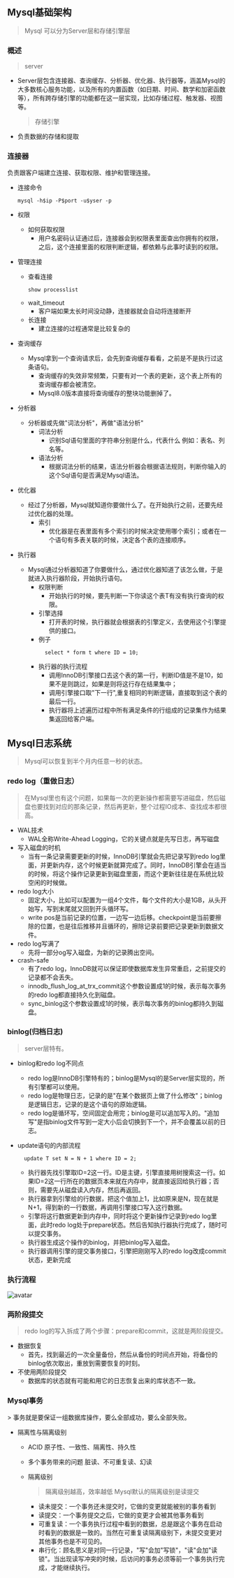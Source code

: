 ## Mysql基础架构

  > Mysql 可以分为Server层和存储引擎层 

### 概述

  > server

- Server层包含连接器、查询缓存、分析器、优化器、执行器等，涵盖Mysql的大多数核心服务功能，以及所有的内置函数（如日期、时间、数学和加密函数等），所有跨存储引擎的功能都在这一层实现，比如存储过程、触发器、视图等。

  > 存储引擎

- 负责数据的存储和提取

### 连接器

  负责跟客户端建立连接、获取权限、维护和管理连接。

- 连接命令

  ```shell
  mysql -h$ip -P$port -u$yser -p
  ```
- 权限
    - 如何获取权限
        - 用户名密码认证通过后，连接器会到权限表里面查出你拥有的权限，之后，这个连接里面的权限判断逻辑，都依赖与此事时读到的权限。
- 管理连接
    - 查看连接
      ```shell
      show processlist  
      ```
    - wait_timeout
        - 客户端如果太长时间没动静，连接器就会自动将连接断开
    - 长连接
        - 建立连接的过程通常是比较复杂的     
- 查询缓存
    - Mysql拿到一个查询请求后，会先到查询缓存看看，之前是不是执行过这条语句。
        - 查询缓存的失效非常频繁，只要有对一个表的更新，这个表上所有的查询缓存都会被清空。
        - Mysql8.0版本直接将查询缓存的整块功能删掉了。       
- 分析器
    - 分析器或先做"词法分析"，再做"语法分析"
        - 词法分析
            - 识别Sql语句里面的字符串分别是什么，代表什么 例如：表名、列名等。
        - 语法分析
            - 根据词法分析的结果，语法分析器会根据语法规则，判断你输入的这个Sql语句是否满足Mysql语法。          
- 优化器
    - 经过了分析器，Mysql就知道你要做什么了。在开始执行之前，还要先经过优化器的处理。
        - 索引
            - 优化器是在表里面有多个索引的时候决定使用哪个索引；或者在一个语句有多表关联的时候，决定各个表的连接顺序。
- 执行器
    - Mysql通过分析器知道了你要做什么，通过优化器知道了该怎么做，于是就进入执行器阶段，开始执行语句。
        - 权限判断
            - 开始执行的时候，要先判断一下你读这个表T有没有执行查询的权限。
        - 引擎选择
            - 打开表的时候，执行器就会根据表的引擎定义，去使用这个引擎提供的接口。
        - 例子
            ```mysql
              select * form t where ID = 10;
            ```
        - 执行器的执行流程
            - 调用InnoDB引擎接口去这个表的第一行，判断ID值是不是10，如果不是则跳过，如果是则将这行存在结果集中；
            - 调用引擎接口取"下一行",重复相同的判断逻辑，直接取到这个表的最后一行。
            - 执行器将上述遍历过程中所有满足条件的行组成的记录集作为结果集返回给客户端。

## Mysql日志系统

 > Mysql可以恢复到半个月内任意一秒的状态。

### redo log（重做日志）
> 在Mysql里也有这个问题，如果每一次的更新操作都需要写进磁盘，然后磁盘也要找到对应的那条记录，然后再更新，整个过程IO成本、查找成本都很高。

- WAL技术
    - WAL全称Write-Ahead Logging，它的关键点就是先写日志，再写磁盘
- 写入磁盘的时机
    - 当有一条记录需要更新的时候，InnoDB引擎就会先把记录写到redo log里面，并更新内存，这个时候更新就算完成了。同时，InnoDB引擎会在适当的时候，将这个操作记录更新到磁盘里面，而这个更新往往是在系统比较空闲的时候做。
- redo log大小
    - 固定大小，比如可以配置为一组4个文件，每个文件的大小是1GB，从头开始写，写到末尾就又回到开头循环写。
    - write pos是当前记录的位置，一边写一边后移。checkpoint是当前要擦除的位置，也是往后推移并且循环的，擦除记录前要把记录更新到数据文件。
- redo log写满了
    - 先将一部分og写入磁盘，为新的记录腾出空间。
- crash-safe
    - 有了redo log，InnoDB就可以保证即使数据库发生异常重启，之前提交的记录都不会丢失。
    - innodb_flush_log_at_trx_commit这个参数设置成1的时候，表示每次事务的redo log都直接持久化到磁盘。
    - sync_binlog这个参数设置成1的时候，表示每次事务的binlog都持久到磁盘。

### binlog(归档日志)
> server层特有。

- binlog和redo log不同点
    - redo log是InnoDB引擎特有的；binlog是Mysql的是Server层实现的，所有引擎都可以使用。
    - redo log是物理日志，记录的是"在某个数据页上做了什么修改"；binlog是逻辑日志，记录的是这个语句的原始逻辑。
    - redo log是循环写，空间固定会用完；binlog是可以追加写入的。"追加写"是指binlog文件写到一定大小后会切换到下一个，并不会覆盖以前的日志。

- update语句的内部流程
    ```mysql
      update T set N = N + 1 where ID = 2;
    ```
    - 执行器先找引擎取ID=2这一行。ID是主键，引擎直接用树搜索这一行。如果ID=2这一行所在的数据页本来就在内存中，就直接返回给执行器；否则，需要先从磁盘读入内存，然后再返回。
    - 执行器拿到引擎给的行数据，把这个值加上1，比如原来是N，现在就是N+1，得到新的一行数据，再调用引擎接口写入这行数据。
    - 引擎将这行数据更新到内存中，同时将这个更新操作记录到redo log里面，此时redo log处于prepare状态。然后告知执行器执行完成了，随时可以提交事务。
    - 执行器生成这个操作的binlog，并把binlog写入磁盘。
    - 执行器调用引擎的提交事务接口，引擎把刚刚写入的redo log改成commit状态，更新完成

### 执行流程
![avatar](../pics/2e5bff4910ec189fe1ee6e2ecc7b4bbe.png)

### 两阶段提交
> redo log的写入拆成了两个步骤：prepare和commit，这就是两阶段提交。

- 数据恢复
    - 首先，找到最近的一次全量备份，然后从备份的时间点开始，将备份的binlog依次取出，重放到需要恢复的时刻。
- 不使用两阶段提交
    - 数据库的状态就有可能和用它的日志恢复出来的库状态不一致。

<h3 id="3">Mysql事务</h3>
> 事务就是要保证一组数据库操作，要么全部成功，要么全部失败。

- 隔离性与隔离级别
    - ACID 
        原子性、一致性、隔离性、持久性
    - 多个事务带来的问题
        脏读、不可重复读、幻读
    - 隔离级别
        > 隔离级别越高，效率越低
        > Mysql默认的隔离级别是读提交 
                                                                                                
        - 读未提交：一个事务还未提交时，它做的变更就能被别的事务看到
        - 读提交：一个事务提交之后，它做的变更才会被其他事务看到
        - 可重复读：一个事务执行过程中看到的数据，总是跟这个事务在启动时看到的数据是一致的。当然在可重复读隔离级别下，未提交变更对其他事务也是不可见的。
        - 串行化：顾名思义是对同一行记录，"写"会加"写锁"，"读"会加"读锁"。当出现读写冲突的时候，后访问的事务必须等前一个事务执行完成，才能继续执行。
        




